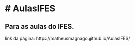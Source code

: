 <h1># AulasIFES</h1>
<h2>Para as aulas do IFES.</h2>
<p>link da página: https://matheusmagnago.github.io/AulasIFES/</p>
